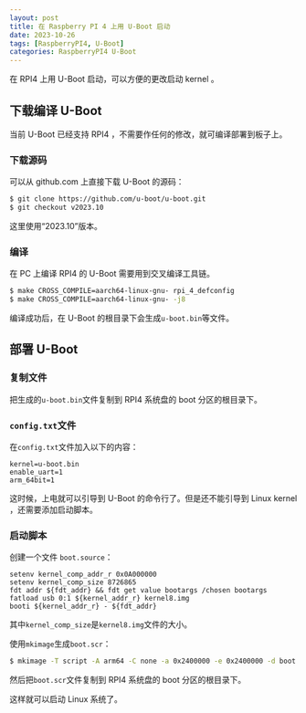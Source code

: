 ```yaml
---
layout: post
title: 在 Raspberry PI 4 上用 U-Boot 启动
date: 2023-10-26
tags: [RaspberryPI4, U-Boot]
categories: RaspberryPI4 U-Boot
---
```


在 RPI4 上用 U-Boot 启动，可以方便的更改启动 kernel 。

## 下载编译 U-Boot

当前 U-Boot 已经支持 RPI4 ，不需要作任何的修改，就可编译部署到板子上。

### 下载源码

可以从 github.com 上直接下载 U-Boot 的源码：

```bash
$ git clone https://github.com/u-boot/u-boot.git
$ git checkout v2023.10
```

这里使用“2023.10”版本。

### 编译

在 PC 上编译 RPI4 的 U-Boot 需要用到交叉编译工具链。

```bash
$ make CROSS_COMPILE=aarch64-linux-gnu- rpi_4_defconfig
$ make CROSS_COMPILE=aarch64-linux-gnu- -j8
```

编译成功后，在 U-Boot 的根目录下会生成``u-boot.bin``等文件。

## 部署 U-Boot

### 复制文件

把生成的``u-boot.bin``文件复制到 RPI4 系统盘的 boot 分区的根目录下。

### ``config.txt``文件

在``config.txt``文件加入以下的内容：

```
kernel=u-boot.bin
enable_uart=1
arm_64bit=1
```

这时候，上电就可以引导到 U-Boot 的命令行了。但是还不能引导到 Linux kernel ，还需要添加启动脚本。

### 启动脚本

创建一个文件 ``boot.source``：

```
setenv kernel_comp_addr_r 0x0A000000
setenv kernel_comp_size 8726865
fdt addr ${fdt_addr} && fdt get value bootargs /chosen bootargs
fatload usb 0:1 ${kernel_addr_r} kernel8.img
booti ${kernel_addr_r} - ${fdt_addr}
```

其中``kernel_comp_size``是``kernel8.img``文件的大小。

使用``mkimage``生成``boot.scr``：

```bash
$ mkimage -T script -A arm64 -C none -a 0x2400000 -e 0x2400000 -d boot.source boot.scr
```

然后把``boot.scr``文件复制到 RPI4 系统盘的 boot 分区的根目录下。

这样就可以启动 Linux 系统了。

